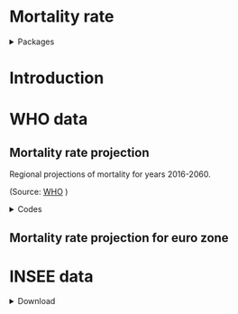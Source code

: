 Mortality rate
================

<details>

<summary>Packages</summary>

<p>

``` r
want = c("dplyr",
         "stringr",
         "rmarkdown",
         "stats", 
         "tidyverse",
         "zoo", 
         "gganimate")

have = want %in% rownames(installed.packages())

# Install the packages that we miss
if ( any(!have) ) { install.packages( want[!have] ) }

# Load the packages
junk <- lapply(want, library, character.only = T)

# Remove the objects we created
rm(have, want, junk)
```

</details>

# Introduction

# WHO data

## Mortality rate projection

Regional projections of mortality for years 2016-2060.

(Source:
[WHO](https://www.who.int/healthinfo/global_burden_disease/projections/en/)
)

<details>

<summary>Codes</summary>

<p>

</details>

## Mortality rate projection for euro zone

<div data-pagedtable="false">

<script data-pagedtable-source type="application/json">
{"columns":[{"label":["sexe"],"name":[1],"type":["chr"],"align":["left"]},{"label":["age_grp"],"name":[2],"type":["chr"],"align":["left"]},{"label":["Y2016"],"name":[3],"type":["dbl"],"align":["right"]},{"label":["Y2030"],"name":[4],"type":["dbl"],"align":["right"]},{"label":["Y2045"],"name":[5],"type":["dbl"],"align":["right"]},{"label":["Y2060"],"name":[6],"type":["dbl"],"align":["right"]}],"data":[{"1":"Male","2":"00-04","3":"0.00205","4":"0.00127","5":"0.00087","6":"0.00065"},{"1":"Male","2":"05-14","3":"0.00020","4":"0.00016","5":"0.00013","6":"0.00012"},{"1":"Male","2":"15-29","3":"0.00103","4":"0.00079","5":"0.00074","6":"0.00067"},{"1":"Male","2":"30-49","3":"0.00315","4":"0.00266","5":"0.00203","6":"0.00188"},{"1":"Male","2":"50-69","3":"0.01368","4":"0.01076","5":"0.00902","6":"0.00714"},{"1":"Male","2":"80","3":"0.06716","4":"0.06051","5":"0.05864","6":"0.05645"},{"1":"Female","2":"00-04","3":"0.00174","4":"0.00108","5":"0.00075","6":"0.00057"},{"1":"Female","2":"05-14","3":"0.00015","4":"0.00012","5":"0.00010","6":"0.00009"},{"1":"Female","2":"15-29","3":"0.00042","4":"0.00034","5":"0.00030","6":"0.00027"},{"1":"Female","2":"30-49","3":"0.00131","4":"0.00118","5":"0.00092","6":"0.00084"},{"1":"Female","2":"50-69","3":"0.00643","4":"0.00588","5":"0.00514","6":"0.00440"},{"1":"Female","2":"80","3":"0.05791","4":"0.04796","5":"0.04965","6":"0.04833"},{"1":"Male","2":"150","3":"1.00000","4":"1.00000","5":"1.00000","6":"1.00000"},{"1":"Female","2":"150","3":"1.00000","4":"1.00000","5":"1.00000","6":"1.00000"}],"options":{"columns":{"min":{},"max":[10]},"rows":{"min":[10],"max":[10]},"pages":{}}}
  </script>

</div>

# INSEE data

<details>

<summary>Download</summary>

<p>

``` r
temp <-  tempfile()

dataURL <- "https://www.insee.fr/fr/statistiques/fichier/2530035/projpop0550_SP01.xls"
download.file(dataURL, destfile=temp, mode='wb')

Pop.proj <- readxl::read_excel(temp, skip = 4, col_names = TRUE)


dataURL <- "https://www.insee.fr/fr/statistiques/fichier/2530048/projpop0550_SD01.xls"
download.file(dataURL, destfile=temp, mode='wb')
Mortality.rate <- readxl::read_excel(temp, skip = 4, col_names = TRUE)

unlink(temp)
```

<details>

Blabla

<details>

<summary>Codes</summary>

<p>

``` r
Pop.proj = Pop.proj %>% 
  na.omit() %>% 
  mutate(sexe = ifelse(SEXE == "1", "Male", "Female")) %>% 
  rename( "age" = starts_with("AGE")) %>% 
  mutate(across(.cols = c(everything(), - sexe),  as.numeric),
         age = ifelse(is.na(age)== T, 105, age)) %>% 
  select(-SEXE) %>% 
  pivot_longer(!c(age, sexe), names_to = "year", values_to = "Pop") 

Mortality.rate = Mortality.rate %>% 
  na.omit() %>% 
  mutate(sexe = ifelse(SEXE == "1", "Male", "Female")) %>% 
  rename( "age" = starts_with("AGE")) %>% 
  mutate(across(.cols = c(everything(), - sexe),  as.numeric),
         age = ifelse(is.na(age)== T, 105, age)) %>% 
  select(-SEXE) %>% 
  pivot_longer(!c(age, sexe), names_to = "year", values_to = "Deaths") %>% 
  na.omit()

Pop.proj = Pop.proj %>% 
  merge(Mortality.rate, by = c("age", "sexe", "year")) %>% 
  mutate(Mortality.rate = Deaths/Pop)
```

</details>

## Visualization

<details>

<summary>Codes</summary>

<p>

``` r
Mortality.rate.plot <- Pop.proj

  
Mortality.rate.plot <- ggplot(subset(Mortality.rate.plot, sexe %in% "Male"), 
       aes(x = age,
           y = Mortality.rate,
           group = sexe,
           fill = sexe)) +
  geom_col(stat = 'identity',
           alpha = 0.4) +
   geom_col(data = subset(Mortality.rate.plot, sexe %in% "Female"), 
            aes(x = age,
           y = Mortality.rate,
           group = sexe,
           fill = sexe,
           stat = 'identity'),
           alpha = 0.4) +
   scale_fill_manual(values = c("#E7B800", "#00AFBB")) +
  scale_color_manual(values = c("#E7B800", "#00AFBB"))+
  theme_minimal() +
  ylab("") +
  xlab("age") +
  theme(legend.position="top")

Mortality.rate.plot <- Mortality.rate.plot + 
 labs(
      title = "Mortality Rate Projection\nin France\n\n{closest_state}",
      caption = "\n\nData Source: /www.who.int/healthinfo/global_burden_disease"
     )

Mortality.rate.plot <- Mortality.rate.plot +
  theme(axis.text = element_text(size = 14),
        axis.ticks.x=element_blank(),
       legend.key.size = unit(0.75, "cm"),
       legend.text = element_text(size = 15,face = "bold"),
       legend.title = element_blank(),
       plot.title = element_text(size = 22,hjust = 0.5,face = "bold"),
       plot.subtitle = element_text(size = 14, hjust = 0.5,face = "bold"),
       axis.title.x = element_text(size = 12,face = "bold"),
       plot.caption = element_text(size = 12, hjust = 0.5,face = "italic",color = "gray"))

Mortality.rate.plot <- Mortality.rate.plot + 
  transition_states(year,
                    transition_length = 0.25,
                    state_length = 0.25) + 
  enter_fade() +
  exit_fade() + 
  ease_aes('cubic-in-out')
```

</details>

<img src="Mortality_rate_files/figure-gfm/unnamed-chunk-7-1.gif" style="display: block; margin: auto;" />

# reference
